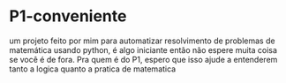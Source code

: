 # P1-conveniente
um projeto feito por mim para automatizar resolvimento de problemas de matemática usando python, é algo iniciante então não espere muita coisa se você é de fora. 
Pra quem é do P1, espero que isso ajude a entenderem tanto a logica quanto a pratica de matematica
